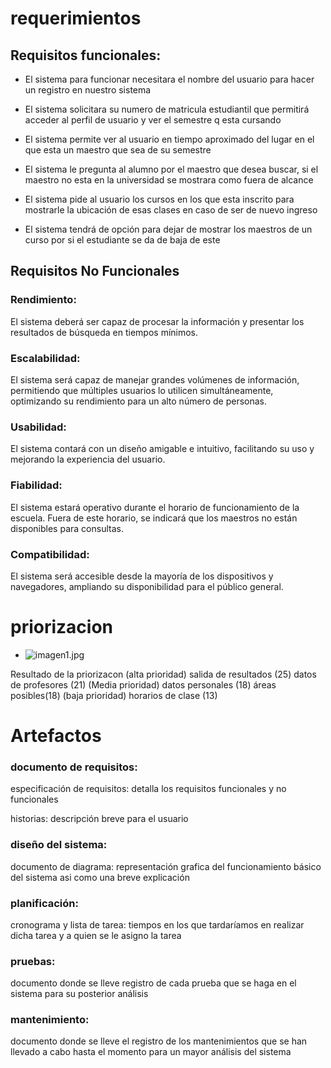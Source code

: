 # requerimientos 
## Requisitos funcionales: 

- El sistema para funcionar necesitara el nombre del usuario para hacer un registro en nuestro sistema 

- El sistema solicitara su numero de matricula estudiantil que permitirá acceder al perfil de usuario y ver el semestre q esta cursando

- El sistema permite ver al usuario en tiempo aproximado del lugar en el que esta un maestro que sea de su semestre

- El sistema le pregunta al alumno por el maestro que desea buscar, si el maestro no esta en la universidad se mostrara como fuera de alcance

- El sistema pide al usuario los cursos en los que esta inscrito para mostrarle la ubicación de esas clases en caso de ser de nuevo ingreso

- El sistema tendrá de opción para dejar de mostrar los maestros de un curso por si el estudiante se da de baja de este 


## Requisitos No Funcionales

### Rendimiento:

El sistema deberá ser capaz de procesar la información y presentar los resultados de búsqueda en tiempos mínimos.

### Escalabilidad:

El sistema será capaz de manejar grandes volúmenes de información, permitiendo que múltiples usuarios lo utilicen simultáneamente, optimizando su rendimiento para un alto número de personas.

### Usabilidad:

El sistema contará con un diseño amigable e intuitivo, facilitando su uso y mejorando la experiencia del usuario.

### Fiabilidad:

El sistema estará operativo durante el horario de funcionamiento de la escuela. Fuera de este horario, se indicará que los maestros no están disponibles para consultas.

### Compatibilidad:

El sistema será accesible desde la mayoría de los dispositivos y navegadores, ampliando su disponibilidad para el público general.


# priorizacion 
- ![imagen1.jpg](https://github.com/gaeluwu29/Tecnomins/blob/main/Ducumentos/1.6Im%C3%A1genes/imagen1.jpg)


Resultado de la priorizacon 
(alta prioridad)
salida de resultados (25)
datos de profesores (21)
(Media prioridad)
datos personales (18)
áreas posibles(18)
(baja prioridad)
horarios de clase (13)

# Artefactos

### documento de requisitos:

especificación de requisitos: detalla los requisitos funcionales y no funcionales 

historias: descripción breve para el usuario 

### diseño del sistema:

documento de diagrama: representación grafica del funcionamiento básico del sistema asi como una breve explicación 

### planificación:

cronograma y lista de tarea: tiempos en los que tardaríamos en realizar dicha tarea y a quien se le asigno la tarea 

### pruebas: 

documento donde se lleve registro de cada prueba que se haga en el sistema para su posterior análisis

### mantenimiento:

documento donde se lleve el registro de los mantenimientos que se han llevado a cabo hasta el momento para un mayor análisis del sistema 

